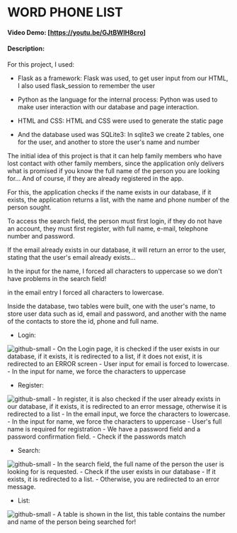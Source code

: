 # WORD PHONE LIST
#### Video Demo:  [<https://youtu.be/GJtBWlH8cro>]
#### Description:

 For this project, I used:

 - Flask as a framework:
    Flask was used, to get user input from our HTML, I also used flask_session to remember the user

 - Python as the language for the internal process:
    Python was used to make user interaction with our database and page interaction.

 - HTML and CSS:
    HTML and CSS were used to generate the static page

 - And the database used was SQLite3:
    In sqlite3 we create 2 tables, one for the user, and another to store the user's name and number

The initial idea of this project is that it can help family members who have lost contact with other family members,
since the application only delivers what is promised if you know the full name of the person you are looking for... And of course,
if they are already registered in the app.

For this, the application checks if the name exists in our database, if it exists, the application returns a list,
with the name and phone number of the person sought.

To access the search field, the person must first login, if they do not have an account,
they must first register, with full name, e-mail, telephone number and password.

If the email already exists in our database, it will return an error to the user, stating that the user's email already exists...

In the input for the name, I forced all characters to uppercase so we don't have problems in the search field!

in the email entry I forced all characters to lowercase.

Inside the database, two tables were built, one with the user's name,
to store user data such as id, email and password, and another with the name of the contacts to store the id, phone and full name.

- Login:

![github-small](/Word-Phone-List/imgs/projeto-login.PNG)
    - On the Login page, it is checked if the user exists in our database, if it exists,
      it is redirected to a list, if it does not exist, it is redirected to an ERROR screen
    - User input for email is forced to lowercase.
    - In the input for name, we force the characters to uppercase

- Register:

![github-small](/Word-Phone-List/imgs/projeto-register.PNG)
    - In register, it is also checked if the user already exists in our database, if it exists, it is redirected to an error message, otherwise it is redirected to a list
    - In the email input, we force the characters to lowercase.
    - In the input for name, we force the characters to uppercase
    - User's full name is required for registration
    - We have a password field and a password confirmation field.
    - Check if the passwords match

- Search:

![github-small](/Word-Phone-List/imgs/projeto-busca.PNG)
    - In the search field, the full name of the person the user is looking for is requested.
    - Check if the user exists in our database
    - If it exists, it is redirected to a list.
    - Otherwise, you are redirected to an error message.

- List:

![github-small](/Word-Phone-List/imgs/projeto-list.PNG)
    - A table is shown in the list, this table contains the number and name of the person being searched for!
